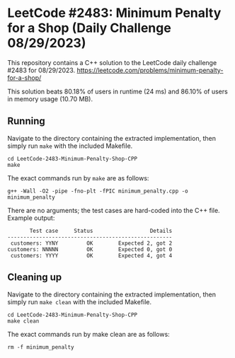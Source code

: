 # LeetCode #2483: Minimum Penalty for a Shop (Daily Challenge 08/29/2023)
This repository contains a C++ solution to the LeetCode daily challenge #2483 for 08/29/2023. https://leetcode.com/problems/minimum-penalty-for-a-shop/

This solution beats 80.18% of users in runtime (24 ms) and 86.10% of users in memory usage (10.70 MB). 

## Running
Navigate to the directory containing the extracted implementation, then simply run `make` with the included Makefile.
```
cd LeetCode-2483-Minimum-Penalty-Shop-CPP
make
```

The exact commands run by `make` are as follows:

```
g++ -Wall -O2 -pipe -fno-plt -fPIC minimum_penalty.cpp -o minimum_penalty
```

There are no arguments; the test cases are hard-coded into the C++ file. Example output:

```
       Test case     Status                  Details
----------------------------------------------------
 customers: YYNY         OK        Expected 2, got 2
customers: NNNNN         OK        Expected 0, got 0
 customers: YYYY         OK        Expected 4, got 4
```

## Cleaning up
Navigate to the directory containing the extracted implementation, then simply run `make clean` with the included Makefile.

```
cd LeetCode-2483-Minimum-Penalty-Shop-CPP
make clean
```

The exact commands run by make clean are as follows:

```
rm -f minimum_penalty
```
